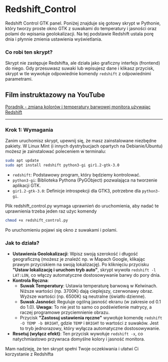 # Redshift_Control
Redshift Control GTK panel.
Poniżej znajduje się gotowy skrypt w Pythonie, który tworzy proste okno GTK z suwakami do temperatury i jasności oraz polami do wpisania geolokalizacji. Na tej podstawie Redshift ustala porę dnia i płynnie zmienia ustawienia wyświetlania.

### Co robi ten skrypt?

Skrypt nie zastępuje Redshifta, ale działa jako graficzny interfejs (frontend) do niego. Gdy przesuwasz suwaki lub wpisujesz dane i klikasz przycisk, skrypt w tle wywołuje odpowiednie komendy `redshift` z odpowiednimi parametrami.

## Film instruktazowy na YouTube
[Poradnik - zmiana kolorów i temperatury barwowej monitora używając Redshift](https://youtu.be/Bj1E04GjJsA)

---

### Krok 1: Wymagania

Zanim uruchomisz skrypt, upewnij się, że masz zainstalowane niezbędne pakiety. W Linux Mint (i innych dystrybucjach opartych na Debianie/Ubuntu) możesz je zainstalować poleceniem w terminalu:

```bash
sudo apt update
sudo apt install redshift python3-gi gir1.2-gtk-3.0
```

*   `redshift`: Podstawowy program, który będziemy kontrolować.
*   `python3-gi`: Biblioteka Pythona (PyGObject) pozwalająca na tworzenie aplikacji GTK.
*   `gir1.2-gtk-3.0`: Definicje introspekcji dla GTK3, potrzebne dla `python3-gi`.


Plik redshift_control.py wymaga uprawnień do uruchomienia, aby nadać te uprawnienia trzeba jeden raz użyc komendy

```bash
chmod +x redshift_control.py
```
Po uruchomieniu pojawi się okno z suwakami i polami.


### Jak to działa?

*   **Ustawienia Geolokalizacji**: Wpisz swoją szerokość i długość geograficzną (możesz je znaleźć np. w Mapach Google, klikając prawym przyciskiem na swoją lokalizację). Po kliknięciu przycisku **"Ustaw lokalizację i uruchom tryb auto"**, skrypt wywoła `redshift -l LAT:LON`, co włączy automatyczne dostosowywanie barwy do pory dnia.
*   **Kontrola Ręczna**:
    *   **Suwak Temperatury**: Ustawia temperaturę barwową w Kelwinach. Niższe wartości (np. 3700K) dają cieplejszy, czerwonawy obraz. Wyższe wartości (np. 6500K) są neutralne (światło dzienne).
    *   **Suwak Jasności**: Reguluje ogólną jasność ekranu (w zakresie od 0.1 do 1.0). **Uwaga:** To nie jest to samo co podświetlenie matrycy, a raczej programowe przyciemnienie obrazu.
    *   Przycisk **"Zastosuj ustawienia ręczne"** wywołuje komendę `redshift -O TEMP -b BRIGHT`, gdzie `TEMP` i `BRIGHT` to wartości z suwaków. Jest to tryb jednorazowy, który wyłącza automatyczne dostosowywanie.
*   **Resetuj (wyłącz efekt)**: Ten przycisk wywołuje `redshift -x`, co natychmiastowo przywraca domyślne kolory i jasność monitora.

Mam nadzieję, że ten skrypt spełni Twoje oczekiwania i ułatwi Ci korzystanie z Redshifta
